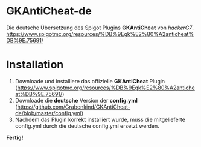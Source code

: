 # GKAntiCheat-de
Die deutsche Übersetzung des Spigot Plugins **GKAntiCheat** von *hackerG7*.  
https://www.spigotmc.org/resources/%DB%9Egk%E2%80%A2anticheat%DB%9E.75691/

# Installation
1. Downloade und installiere das offizielle **GKAntiCheat** Plugin (https://www.spigotmc.org/resources/%DB%9Egk%E2%80%A2anticheat%DB%9E.75691/)  
2. Downloade die **deutsche** Version der **config.yml** (https://github.com/Grabenkind/GKAntiCheat-de/blob/master/config.yml)  
3. Nachdem das Plugin korrekt installiert wurde, muss die mitgelieferte config.yml durch die deutsche config.yml ersetzt werden.  
  
**Fertig!**

